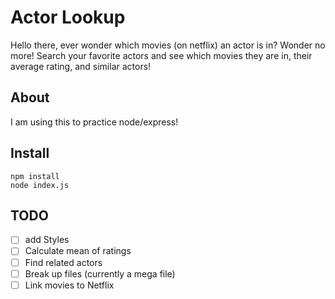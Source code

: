 # Actor Lookup

Hello there, ever wonder which movies (on netflix) an actor is in? Wonder no more!
Search your favorite actors and see which movies they are in, their average rating,
and similar actors!

## About
I am using this to practice node/express!

## Install
```
npm install
node index.js
```

## TODO
- [ ] add Styles
- [ ] Calculate mean of ratings
- [ ] Find related actors
- [ ] Break up files (currently a mega file)
- [ ] Link movies to Netflix
